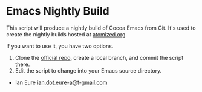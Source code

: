 Emacs Nightly Build
===================

This script will produce a nightly build of Cocoa Emacs from Git. It's used to create the nightly builds hosted at [atomized.org](http://atomized.org/wp-content/cocoa-emacs-nightly/).

If you want to use it, you have two options.

1. Clone the [official repo](http://savannah.gnu.org/git/?group=emacs), create a local branch, and commit the script there.
2. Edit the script to change into your Emacs source directory.

 - Ian Eure <ian.dot.eure-a@t-gmail.com>
